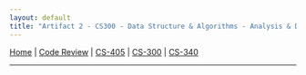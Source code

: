 ```yaml
---
layout: default
title: "Artifact 2 - CS300 - Data Structure & Algorithms - Analysis & Design"
---
```


[Home](index.md) | [Code Review](code-review.md) | [CS-405](artifact1-cs405.md) | [CS-300](artifact2-cs300.md) | [CS-340](artifact3-cs340.md)

---
